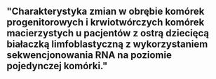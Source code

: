 ## "Charakterystyka zmian w obrębie komórek progenitorowych i krwiotwórczych komórek macierzystych u pacjentów z ostrą dziecięcą białaczką limfoblastyczną z wykorzystaniem sekwencjonowania RNA na poziomie pojedynczej komórki."
